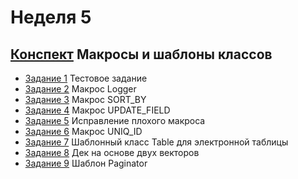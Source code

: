 # Неделя 5
## [Конспект](week5.pdf) Макросы и шаблоны классов

* [Задание 1](01_Practice_Programming_Assignment/README.md) Тестовое задание
* [Задание 2](02_Practice_Programming_Assignment/README.md) Макрос Logger
* [Задание 3](03_Programming_Assignment/README.md) Макрос SORT_BY
* [Задание 4](04_Programming_Assignment/README.md) Макрос UPDATE_FIELD
* [Задание 5](05_Programming_Assignment/README.md) Исправление плохого макроса
* [Задание 6](06_Practice_Programming_Assignment/README.md) Макрос UNIQ_ID
* [Задание 7](07_Practice_Programming_Assignment/README.md) Шаблонный класс Table для электронной таблицы
* [Задание 8](08_Programming_Assignment/README.md) Дек на основе двух векторов
* [Задание 9](09_Programming_Assignment/README.md) Шаблон Paginator
